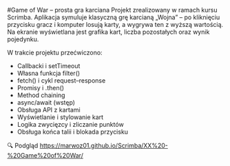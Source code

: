 #Game of War – prosta gra karciana
Projekt zrealizowany w ramach kursu Scrimba.
Aplikacja symuluje klasyczną grę karcianą „Wojna” – po kliknięciu przycisku gracz i komputer losują karty, a wygrywa ten z wyższą wartością. Na ekranie wyświetlana jest grafika kart, liczba pozostałych oraz wynik pojedynku.

W trakcie projektu przećwiczono:
- Callbacki i setTimeout
- Własna funkcja filter()
- fetch() i cykl request–response
- Promisy i .then()
- Method chaining
- async/await (wstęp)
- Obsługa API z kartami
- Wyświetlanie i stylowanie kart
- Logika zwycięzcy i zliczanie punktów
- Obsługa końca talii i blokada przycisku

🔍 Podgląd
https://marwoz01.github.io/Scrimba/XX%20-%20Game%20of%20War/
